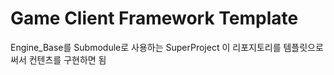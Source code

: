 # Game Client Framework Template
Engine_Base를 Submodule로 사용하는 SuperProject
이 리포지토리를 템플릿으로 써서 컨텐츠를 구현하면 됨

